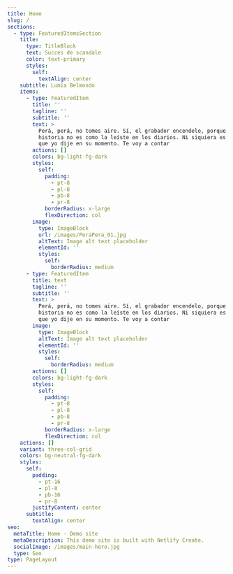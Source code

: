 ```yaml
---
title: Home
slug: /
sections:
  - type: FeaturedItemsSection
    title:
      type: TitleBlock
      text: Succes de scandale
      color: text-primary
      styles:
        self:
          textAlign: center
    subtitle: Lumía Belmondo
    items:
      - type: FeaturedItem
        title: ''
        tagline: ''
        subtitle: ''
        text: >
          Perá, perá, no tomes aire. Sí, el grabador encendelo, porque la
          historia no es como la leíste en los diarios. Ni siquiera es así lo
          que yo dije en su momento. Te voy a contar 
        actions: []
        colors: bg-light-fg-dark
        styles:
          self:
            padding:
              - pt-8
              - pl-8
              - pb-8
              - pr-8
            borderRadius: x-large
            flexDirection: col
        image:
          type: ImageBlock
          url: /images/PeraPera_01.jpg
          altText: Image alt text placeholder
          elementId: ''
          styles:
            self:
              borderRadius: medium
      - type: FeaturedItem
        title: text
        tagline: ''
        subtitle: ''
        text: >
          Perá, perá, no tomes aire. Sí, el grabador encendelo, porque la
          historia no es como la leíste en los diarios. Ni siquiera es así lo
          que yo dije en su momento. Te voy a contar 
        image:
          type: ImageBlock
          altText: Image alt text placeholder
          elementId: ''
          styles:
            self:
              borderRadius: medium
        actions: []
        colors: bg-light-fg-dark
        styles:
          self:
            padding:
              - pt-8
              - pl-8
              - pb-8
              - pr-8
            borderRadius: x-large
            flexDirection: col
    actions: []
    variant: three-col-grid
    colors: bg-neutral-fg-dark
    styles:
      self:
        padding:
          - pt-16
          - pl-8
          - pb-16
          - pr-8
        justifyContent: center
      subtitle:
        textAlign: center
seo:
  metaTitle: Home - Demo site
  metaDescription: This demo site is built with Netlify Create.
  socialImage: /images/main-hero.jpg
  type: Seo
type: PageLayout
---
```

